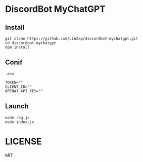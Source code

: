 # DiscordBot MyChatGPT

## Install

```
git clone https://github.com/LinZap/discordbot-mychatgpt.git
cd discordbot-mychatgpt
npm install
```

## Conif

`.env`

```
TOKEN=""
CLIENT_ID=""
OPENAI_API_KEY=""
```

## Launch

```
node reg.js
node index.js
```


# LICENSE 

MIT